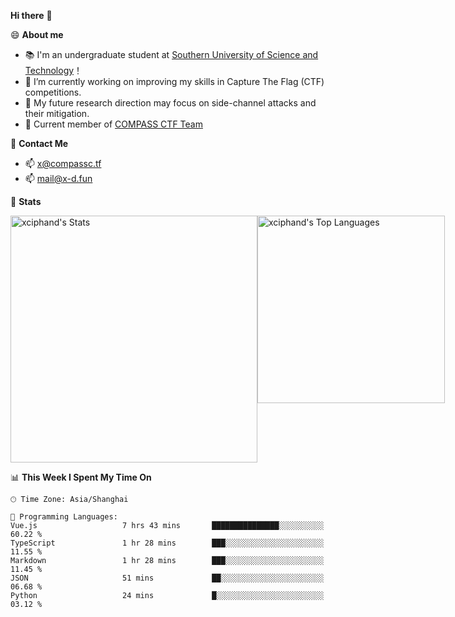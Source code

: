 **Hi there** 👋


😄 **About me**

- 📚 I'm an undergraduate student at [Southern University of Science and Technology](https://www.sustech.edu.cn)！
- 🌱 I’m currently working on improving my skills in Capture The Flag (CTF) competitions.
- 🔭 My future research direction may focus on side-channel attacks and their mitigation.
- 🚩 Current member of [COMPASS CTF Team](https://blog.compassc.tf/) 

👋 **Contact Me**

- 📫 [x@compassc.tf](mailto:x@compassc.tf)
- 📫 [mail@x-d.fun](mailto:mail@x-d.fun)

🌟 **Stats**

<div style="display: flex; justify-content: space-between;">
  <img src="https://github-readme-stats-ten-dusky-26.vercel.app/api?username=xciphand&theme=vue-dark&show_icons=true&hide_border=true&count_private=true" alt="xciphand's Stats" width="395" />
  <img src="https://github-readme-stats-ten-dusky-26.vercel.app/api/top-langs/?username=xciphand&theme=vue-dark&show_icons=true&hide_border=true&layout=compact" alt="xciphand's Top Languages" width="300" />
</div>


<!--START_SECTION:waka-->
📊 **This Week I Spent My Time On** 

```text
🕑︎ Time Zone: Asia/Shanghai

💬 Programming Languages: 
Vue.js                   7 hrs 43 mins       ███████████████░░░░░░░░░░   60.22 % 
TypeScript               1 hr 28 mins        ███░░░░░░░░░░░░░░░░░░░░░░   11.55 % 
Markdown                 1 hr 28 mins        ███░░░░░░░░░░░░░░░░░░░░░░   11.45 % 
JSON                     51 mins             ██░░░░░░░░░░░░░░░░░░░░░░░   06.68 % 
Python                   24 mins             █░░░░░░░░░░░░░░░░░░░░░░░░   03.12 % 
```


<!--END_SECTION:waka-->
